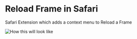 Reload Frame in Safari
===========================

Safari Extension which adds a context menu to Reload a Frame

![How this will look like](https://dl.dropboxusercontent.com/u/788671/github/Screenshot%202014-01-15%2011.11.24.png "How this will look like")
